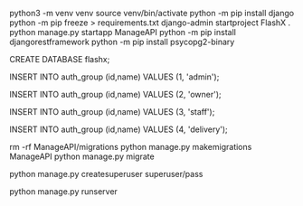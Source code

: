 python3 -m venv venv
source venv/bin/activate
python -m pip install django
python -m pip freeze > requirements.txt
django-admin startproject FlashX .
python manage.py startapp ManageAPI
python -m pip install djangorestframework
python -m pip install psycopg2-binary


CREATE DATABASE flashx;

INSERT INTO auth_group (id,name) 
VALUES (1, 'admin');

INSERT INTO auth_group (id,name) 
VALUES (2, 'owner');

INSERT INTO auth_group (id,name) 
VALUES (3, 'staff');

INSERT INTO auth_group (id,name) 
VALUES (4, 'delivery');


rm -rf ManageAPI/migrations
python manage.py makemigrations ManageAPI
python manage.py migrate

python manage.py createsuperuser
superuser/pass

python manage.py runserver